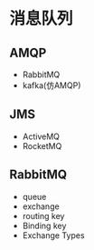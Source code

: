 # 消息队列

## AMQP

- RabbitMQ
- kafka(仿AMQP)

## JMS

- ActiveMQ
- RocketMQ

## RabbitMQ

- queue
- exchange
- routing key
- Binding key
- Exchange Types

